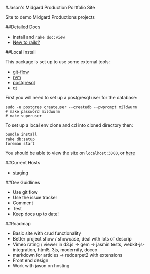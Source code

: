 #Jason's Midgard Production Portfolio Site

Site to demo Midgard Productions projects

##Detailed Docs

- install and `rake doc:view`
- [New to rails?][rails-rdoc]

##Local Install

This package is set up to use some external tools:

- [git-flow][git-flow]
- [rvm][rvm]
- [postgresql][postgresql]
- [qt][qt-website]

First you will need to set up a postgresql user for the database:

    sudo -u postgres createuser --createdb --pwprompt mildwurm
    # make password mildwurm
    # make superuser

To set up a local env clone and cd into cloned directory then:

    bundle install
    rake db:setup
    foreman start

You should be able to view the site on `localhost:3000`, or [here][local-host]

##Current Hosts

- [staging][staging-heroku]

##Dev Guidlines

- Use git flow
- Use the issue tracker
- Comment
- Test
- Keep docs up to date!

##Roadmap

- Basic site with crud functionality
- Better project show / showcase, deal with lots of descrip 
- Vimeo rating / viewer in d3.js -> gem -> jasmin tests, webkit-js-integration, html5, 3js, modernify, docco
- markdown for articles -> redcarpet2 with extensions
- Front end design
- Work with jason on hosting

[staging-heroku]: http://midgard-productions.herokuapp.com "Heroku staging sever"
[local-host]: http://localhost:3000 "Local default server port"
[postgresql]: http://postgresql.org "Postgresql Official Site"
[rvm]: http://rvm.io "Ruby Versioning Manager Official Site"
[git-flow]: http://github.com/nvie/gitflow "Git-flow plugin page"
[local-rdoc]: http://localhost:3001/doc/app "Local generated rdoc"
[rails-rdoc]: rails_primer.rdoc "Local rails default doc"
[qt-website]: http://qt-project.org "Qt Official Project Page"